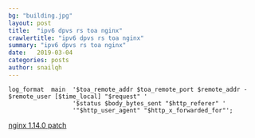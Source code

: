 ```yaml
---
bg: "building.jpg"
layout: post
title:  "ipv6 dpvs rs toa nginx"
crawlertitle: "ipv6 dpvs rs toa nginx"
summary: "ipv6 dpvs rs toa nginx"
date:   2019-03-04
categories: posts
author: snailqh
---
```

```shell
log_format  main  '$toa_remote_addr $toa_remote_port $remote_addr - $remote_user [$time_local] "$request" '
                  '$status $body_bytes_sent "$http_referer" '
                  '"$http_user_agent" "$http_x_forwarded_for"';
```

[nginx 1.14.0 patch][patch]

[patch]: https://github.com/iqiyi/dpvs/blob/master/kmod/toa/example_nat64/nginx/nginx-1.14.0-nat64-toa.patch
